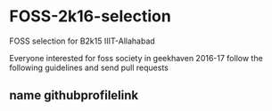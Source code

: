 # FOSS-2k16-selection
FOSS selection for B2k15 IIIT-Allahabad

Everyone interested for foss society in geekhaven 2016-17 follow the following guidelines and send pull requests

name  githubprofilelink 
-----------------------
